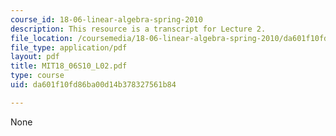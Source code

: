 ```yaml
---
course_id: 18-06-linear-algebra-spring-2010
description: This resource is a transcript for Lecture 2.
file_location: /coursemedia/18-06-linear-algebra-spring-2010/da601f10fd86ba00d14b378327561b84_MIT18_06S10_L02.pdf
file_type: application/pdf
layout: pdf
title: MIT18_06S10_L02.pdf
type: course
uid: da601f10fd86ba00d14b378327561b84

---
```

None